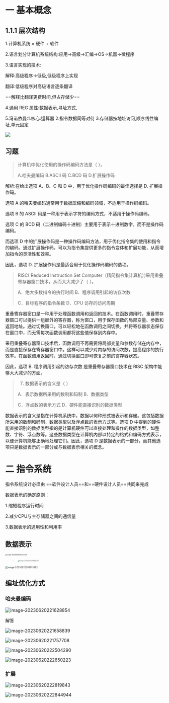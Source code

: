 # 一 基本概念

## 1.1.1 层次结构

1.计算机系统 = 硬件 + 软件

2.语言划分计算机系统结构:应用->高级->汇编->OS->机器->微程序

3.语言实现的技术:

解释:高级程序->低级,低级程序上实现

翻译:低级程序对高级语言逐条翻译

==解释比翻译更费时间,但占存储少==

4.通用 REG 属性:数据表示,寻址方式,

5.冯诺依曼:1.核心:运算器 2.指令数据同等对待 3.存储器按地址访问,顺序线性编址,单元固定

![](https://nunbey-bill.oss-cn-beijing.aliyuncs.com/2020-weekReport/image-20230619105053393.png)

## 习题

>计算机中优化使用的操作码编码方法是（ ）。
>
>A.哈夫曼编码 B.ASCII 码 C.BCD 码 D.扩展操作码

解析:在给出选项 A、B、C 和 D 中，用于优化操作码编码的最佳选择是 D. 扩展操作码。

选项 A 的哈夫曼编码通常用于数据压缩和编码领域，不适用于操作码编码。

选项 B 的 ASCII 码是一种用于表示字符的编码方式，不适用于操作码编码。

选项 C 的 BCD 码（二进制编码十进制）主要用于表示十进制数字，而不是操作码编码。

而选项 D 中的扩展操作码是一种操作码编码方法，用于优化指令集的使用和指令的编码。通过扩展操作码，可以为指令集提供更多的指令变体和扩展功能，从而增加指令的灵活性和效率。

因此，选项 D. 扩展操作码是最适合用于优化操作码编码的选项。

>RISC( Reduced Instruction Set Computer（精简指令集计算机）)采用重叠寄存器窗口技术，从而大大减少了（ ）。
   >
   >A．绝大多数指令的执行时间 B．程序调用引起的访存次数
   >
   >C．目标程序的指令条数 D．CPU 访存的访问周期  

重叠寄存器窗口是一种用于处理函数调用和返回的技术。在函数调用时，重叠寄存器窗口可以提供一组额外的寄存器，称为窗口，用于保存函数的局部变量、参数和返回地址。通过切换窗口，可以轻松地在函数调用之间切换，并将寄存器状态保存在窗口中，而无需每次函数调用都将这些值保存到内存中。

采用重叠寄存器窗口技术后，函数调用不再需要将局部变量和参数存储在内存中，而是直接保存在寄存器窗口中。这样可以减少对内存的访问次数，提高程序的执行效率。在函数调用返回时，通过切换窗口即可恢复之前的寄存器状态。

因此，选项 B. 程序调用引起的访存次数 是重叠寄存器窗口技术在 RISC 架构中能够大大减少的方面。

>7. 数据表示的含义是（    ）
>
>   A．表示数据所采用的数制和码制         B．数据类型
>
>   C．浮点数的表示方式                 D．硬件能直接识别的数据类型

数据表示的含义是指在计算机系统中，数据以何种形式被表示和存储。这包括数据所采用的数制和码制，数据类型以及浮点数的表示方式等。选项 D 中提到的硬件能直接识别的数据类型指的是计算机硬件可以直接处理和操作的数据类型，如整数、字符、浮点数等。这些数据类型在计算机内部以特定的格式和编码方式表示，以便计算机能够正确地处理它们。因此，选项 D 是数据表示的一部分，而其他选项只是数据表示的一部分或与数据表示相关的概念。

# 二 指令系统

指令系统设计必须由 ==软件设计人员==和==硬件设计人员==共同来完成

数据表示的确定原则：

1.缩短程序运行时间

2.减少CPU与主存储器之间的通信量

3.数据表示的通用性和利用率

## 数据表示

<img src="https://nunbey-bill.oss-cn-beijing.aliyuncs.com/2020-weekReport/image-20230620205452359.png" alt="image-20230620205452359" style="zoom: 33%;" />

><img src="https://nunbey-bill.oss-cn-beijing.aliyuncs.com/2020-weekReport/image-20230620205625765.png" alt="image-20230620205625765" style="zoom:33%;" />

<img src="https://nunbey-bill.oss-cn-beijing.aliyuncs.com/2020-weekReport/image-20230620205913382.png" alt="image-20230620205913382" style="zoom:50%;" />

## 编址优化方式

### 哈夫曼编码

![image-20230620221628854](https://nunbey-bill.oss-cn-beijing.aliyuncs.com/2020-weekReport/image-20230620221628854.png)

解答

![image-20230620221658839](https://nunbey-bill.oss-cn-beijing.aliyuncs.com/2020-weekReport/image-20230620221658839.png)

![image-20230620221757708](https://nunbey-bill.oss-cn-beijing.aliyuncs.com/2020-weekReport/image-20230620221757708.png)

![image-20230620222504290](https://nunbey-bill.oss-cn-beijing.aliyuncs.com/2020-weekReport/image-20230620222504290.png)

![image-20230620222650223](https://nunbey-bill.oss-cn-beijing.aliyuncs.com/2020-weekReport/image-20230620222650223.png)

### 扩展

![image-20230620222819843](https://nunbey-bill.oss-cn-beijing.aliyuncs.com/2020-weekReport/image-20230620222819843.png)

![image-20230620222844944](https://nunbey-bill.oss-cn-beijing.aliyuncs.com/2020-weekReport/image-20230620222844944.png)
